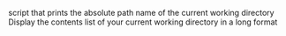 script that prints the absolute path name of the current working directory
Display the contents list of your current working directory in a long format
